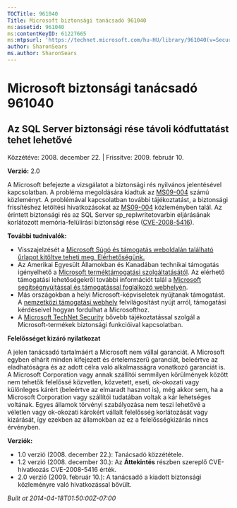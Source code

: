 ```yaml
---
TOCTitle: 961040
Title: Microsoft biztonsági tanácsadó 961040
ms:assetid: 961040
ms:contentKeyID: 61227665
ms:mtpsurl: 'https://technet.microsoft.com/hu-HU/library/961040(v=Security.10)'
author: SharonSears
ms.author: SharonSears
---
```




Microsoft biztonsági tanácsadó 961040
=====================================

Az SQL Server biztonsági rése távoli kódfuttatást tehet lehetővé
----------------------------------------------------------------

Közzétéve: 2008. december 22. | Frissítve: 2009. február 10.

**Verzió:** 2.0

A Microsoft befejezte a vizsgálatot a biztonsági rés nyilvános jelentésével kapcsolatban. A probléma megoldására kiadtuk az [MS09-004](http://go.microsoft.com/fwlink/?linkid=139513) számú közleményt. A problémával kapcsolatban további tájékoztatást, a biztonsági frissítéshez letöltési hivatkozásokat az [MS09-004](http://go.microsoft.com/fwlink/?linkid=139513) közleményben talál. Az érintett biztonsági rés az SQL Server sp\_replwritetovarbin eljárásának korlátozott memória-felülírási biztonsági rése ([CVE-2008-5416](http://www.cve.mitre.org/cgi-bin/cvename.cgi?name=cve-2008-5416)).

**További tudnivalók:**

-   Visszajelzését a [Microsoft Súgó és támogatás weboldalán található űrlapot kitöltve teheti meg. Elérhetőségünk.](https://support.microsoft.com/common/survey.aspx?scid=sw;en;1257&amp;showpage=1&amp;ws=technet&amp;sd=tech)
-   Az Amerikai Egyesült Államokban és Kanadában technikai támogatás igényelhető a [Microsoft terméktámogatási szolgáltatásától](http://go.microsoft.com/fwlink/?linkid=21131). Az elérhető támogatási lehetőségekről további információt talál a [Microsoft segítségnyújtással és támogatással foglalkozó webhelyén](http://support.microsoft.com/).
-   Más országokban a helyi Microsoft-képviseletek nyújtanak támogatást. A [nemzetközi támogatási webhely](http://go.microsoft.com/fwlink/?linkid=21155) felvilágosítást nyújt arról, támogatási kérdéseivel hogyan fordulhat a Microsofthoz.
-   A [Microsoft TechNet Security](http://go.microsoft.com/fwlink/?linkid=21132) bővebb tájékoztatással szolgál a Microsoft-termékek biztonsági funkcióival kapcsolatban.

**Felelősséget kizáró nyilatkozat**

A jelen tanácsadó tartalmáért a Microsoft nem vállal garanciát. A Microsoft egyben elhárít minden kifejezett és értelemszerű garanciát, beleértve az eladhatóságra és az adott célra való alkalmasságra vonatkozó garanciát is. A Microsoft Corporation vagy annak szállítói semmilyen körülmények között nem tehetők felelőssé közvetlen, közvetett, eseti, ok-okozati vagy különleges kárért (beleértve az elmaradt hasznot is), még akkor sem, ha a Microsoft Corporation vagy szállítói tudatában voltak a kár lehetséges voltának. Egyes államok törvényi szabályozása nem teszi lehetővé a véletlen vagy ok-okozati károkért vállalt felelősség korlátozását vagy kizárását, így ezekben az államokban az ez a felelősségkizárás nincs érvényben.

**Verziók:**

-   1.0 verzió (2008. december 22.): Tanácsadó közzététele.
-   1.2 verzió (2008. december 30.): Az **Áttekintés** részben szereplő CVE-hivatkozás CVE-2008-5416 érték.
-   2.0 verzió (2009. február 10.): A tanácsadó a kiadott biztonsági közleményre való hivatkozással bővült.

*Built at 2014-04-18T01:50:00Z-07:00*
